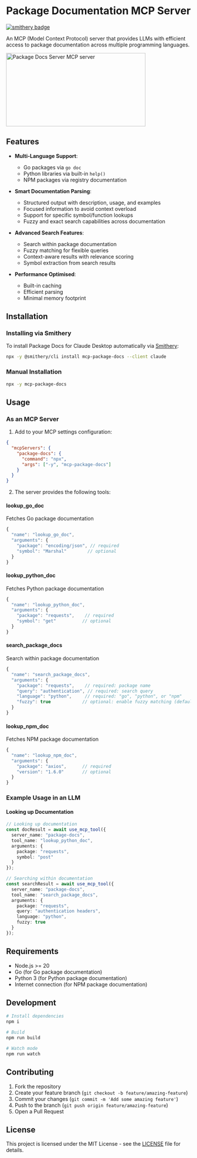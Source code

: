# Package Documentation MCP Server
[![smithery badge](https://smithery.ai/badge/mcp-package-docs)](https://smithery.ai/server/mcp-package-docs)

An MCP (Model Context Protocol) server that provides LLMs with efficient access to package documentation across multiple programming languages.

<a href="https://glama.ai/mcp/servers/mrk7ul7nz7"><img width="380" height="200" src="https://glama.ai/mcp/servers/mrk7ul7nz7/badge" alt="Package Docs Server MCP server" /></a>

## Features

- **Multi-Language Support**:
  - Go packages via `go doc`
  - Python libraries via built-in `help()`
  - NPM packages via registry documentation

- **Smart Documentation Parsing**:
  - Structured output with description, usage, and examples
  - Focused information to avoid context overload
  - Support for specific symbol/function lookups
  - Fuzzy and exact search capabilities across documentation

- **Advanced Search Features**:
  - Search within package documentation
  - Fuzzy matching for flexible queries
  - Context-aware results with relevance scoring
  - Symbol extraction from search results

- **Performance Optimised**:
  - Built-in caching
  - Efficient parsing
  - Minimal memory footprint

## Installation

### Installing via Smithery

To install Package Docs for Claude Desktop automatically via [Smithery](https://smithery.ai/server/mcp-package-docs):

```bash
npx -y @smithery/cli install mcp-package-docs --client claude
```

### Manual Installation
```bash
npx -y mcp-package-docs
```

## Usage

### As an MCP Server

1. Add to your MCP settings configuration:

```json
{
  "mcpServers": {
    "package-docs": {
      "command": "npx",
      "args": ["-y", "mcp-package-docs"]
    }
  }
}
```

2. The server provides the following tools:

#### lookup_go_doc

Fetches Go package documentation
```typescript
{
  "name": "lookup_go_doc",
  "arguments": {
    "package": "encoding/json", // required
    "symbol": "Marshal"        // optional
  }
}
```

#### lookup_python_doc

Fetches Python package documentation
```typescript
{
  "name": "lookup_python_doc",
  "arguments": {
    "package": "requests",    // required
    "symbol": "get"          // optional
  }
}
```

#### search_package_docs

Search within package documentation
```typescript
{
  "name": "search_package_docs",
  "arguments": {
    "package": "requests",    // required: package name
    "query": "authentication", // required: search query
    "language": "python",     // required: "go", "python", or "npm"
    "fuzzy": true            // optional: enable fuzzy matching (default: true)
  }
}
```

#### lookup_npm_doc

Fetches NPM package documentation
```typescript
{
  "name": "lookup_npm_doc",
  "arguments": {
    "package": "axios",      // required
    "version": "1.6.0"       // optional
  }
}
```

### Example Usage in an LLM

#### Looking up Documentation

```typescript
// Looking up documentation
const docResult = await use_mcp_tool({
  server_name: "package-docs",
  tool_name: "lookup_python_doc",
  arguments: {
    package: "requests",
    symbol: "post"
  }
});

// Searching within documentation
const searchResult = await use_mcp_tool({
  server_name: "package-docs",
  tool_name: "search_package_docs",
  arguments: {
    package: "requests",
    query: "authentication headers",
    language: "python",
    fuzzy: true
  }
});
```

## Requirements

- Node.js >= 20
- Go (for Go package documentation)
- Python 3 (for Python package documentation)
- Internet connection (for NPM package documentation)

## Development

```bash
# Install dependencies
npm i

# Build
npm run build

# Watch mode
npm run watch
```

## Contributing

1. Fork the repository
2. Create your feature branch (`git checkout -b feature/amazing-feature`)
3. Commit your changes (`git commit -m 'Add some amazing feature'`)
4. Push to the branch (`git push origin feature/amazing-feature`)
5. Open a Pull Request

## License

This project is licensed under the MIT License - see the [LICENSE](LICENSE) file for details.
